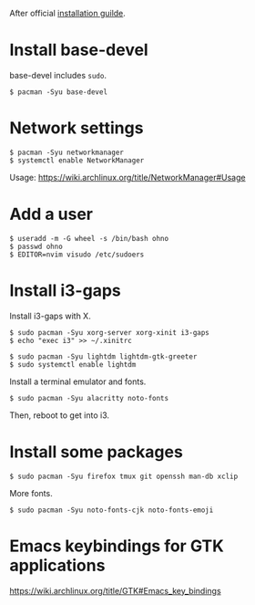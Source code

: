 After official [installation guilde](https://wiki.archlinux.org/title/installation_guide).

# Install base-devel

base-devel includes `sudo`.

```
$ pacman -Syu base-devel
```

# Network settings

```
$ pacman -Syu networkmanager
$ systemctl enable NetworkManager
```

Usage: https://wiki.archlinux.org/title/NetworkManager#Usage

# Add a user

```
$ useradd -m -G wheel -s /bin/bash ohno
$ passwd ohno
$ EDITOR=nvim visudo /etc/sudoers
```

# Install i3-gaps

Install i3-gaps with X.

```
$ sudo pacman -Syu xorg-server xorg-xinit i3-gaps
$ echo "exec i3" >> ~/.xinitrc
```

```
$ sudo pacman -Syu lightdm lightdm-gtk-greeter
$ sudo systemctl enable lightdm
```

Install a terminal emulator and fonts.

```
$ sudo pacman -Syu alacritty noto-fonts
```

Then, reboot to get into i3.

# Install some packages

```
$ sudo pacman -Syu firefox tmux git openssh man-db xclip
```

More fonts.

```
$ sudo pacman -Syu noto-fonts-cjk noto-fonts-emoji
```

# Emacs keybindings for GTK applications

https://wiki.archlinux.org/title/GTK#Emacs_key_bindings
